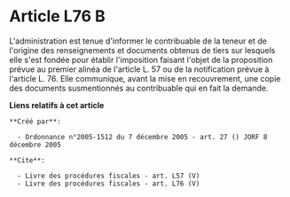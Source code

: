 # Article L76 B

L'administration est tenue d'informer le contribuable de la teneur et de l'origine des renseignements et documents obtenus de
tiers sur lesquels elle s'est fondée pour établir l'imposition faisant l'objet de la proposition prévue au premier alinéa de
l'article L. 57 ou de la notification prévue à l'article L. 76. Elle communique, avant la mise en recouvrement, une copie des
documents susmentionnés au contribuable qui en fait la demande.

**Liens relatifs à cet article**

	**Créé par**:

	  - Ordonnance n°2005-1512 du 7 décembre 2005 - art. 27 () JORF 8 décembre 2005

	**Cite**:

	  - Livre des procédures fiscales - art. L57 (V)
	  - Livre des procédures fiscales - art. L76 (V)
